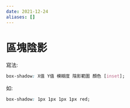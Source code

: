 ```yaml
---
date: 2021-12-24
aliases: []
---
```

# 區塊陰影
寫法:
```css
box-shadow: X值 Y值 模糊度 陰影範圍 顏色 [inset];
```
如:
```css
box-shadow: 1px 1px 1px 1px red;
```
